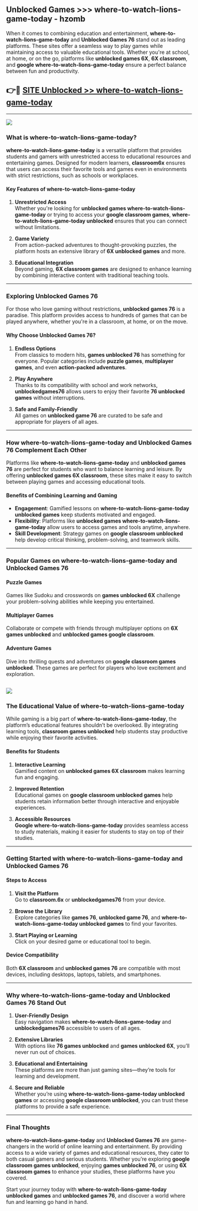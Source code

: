 ## Unblocked Games >>> where-to-watch-lions-game-today - hzomb 

When it comes to combining education and entertainment, **where-to-watch-lions-game-today** and **Unblocked Games 76** stand out as leading platforms. These sites offer a seamless way to play games while maintaining access to valuable educational tools. Whether you're at school, at home, or on the go, platforms like **unblocked games 6X**, **6X classroom**, and **google where-to-watch-lions-game-today** ensure a perfect balance between fun and productivity.
## 👉🔴 [SITE Unblocked >> where-to-watch-lions-game-today](https://unblockedgames.edu.pl?title=where-to-watch-lions-game-today&ref=22JU)
---
<a href="https://unblockedgames.edu.pl?title=where-to-watch-lions-game-today&ref=22JU/"><img src="https://github.com/user-attachments/assets/438f12ca-57a4-47a3-8ead-c64da593a1e5"/></a>
### What is where-to-watch-lions-game-today?  

**where-to-watch-lions-game-today** is a versatile platform that provides students and gamers with unrestricted access to educational resources and entertaining games. Designed for modern learners, **classroom6x** ensures that users can access their favorite tools and games even in environments with strict restrictions, such as schools or workplaces.  

#### Key Features of where-to-watch-lions-game-today  

1. **Unrestricted Access**  
   Whether you're looking for **unblocked games where-to-watch-lions-game-today** or trying to access your **google classroom games**, **where-to-watch-lions-game-today unblocked** ensures that you can connect without limitations.  

2. **Game Variety**  
   From action-packed adventures to thought-provoking puzzles, the platform hosts an extensive library of **6X unblocked games** and more.  

3. **Educational Integration**  
   Beyond gaming, **6X classroom games** are designed to enhance learning by combining interactive content with traditional teaching tools.  



---

### Exploring Unblocked Games 76  

For those who love gaming without restrictions, **unblocked games 76** is a paradise. This platform provides access to hundreds of games that can be played anywhere, whether you're in a classroom, at home, or on the move.  

#### Why Choose Unblocked Games 76?  

1. **Endless Options**  
   From classics to modern hits, **games unblocked 76** has something for everyone. Popular categories include **puzzle games**, **multiplayer games**, and even **action-packed adventures**.  

2. **Play Anywhere**  
   Thanks to its compatibility with school and work networks, **unblockedgames76** allows users to enjoy their favorite **76 unblocked games** without interruptions.  

3. **Safe and Family-Friendly**  
   All games on **unblocked game 76** are curated to be safe and appropriate for players of all ages.  

---

### How where-to-watch-lions-game-today and Unblocked Games 76 Complement Each Other  

Platforms like **where-to-watch-lions-game-today** and **unblocked games 76** are perfect for students who want to balance learning and leisure. By offering **unblocked games 6X classroom**, these sites make it easy to switch between playing games and accessing educational tools.  

#### Benefits of Combining Learning and Gaming  

- **Engagement**: Gamified lessons on **where-to-watch-lions-game-today unblocked games** keep students motivated and engaged.  
- **Flexibility**: Platforms like **unblocked games where-to-watch-lions-game-today** allow users to access games and tools anytime, anywhere.  
- **Skill Development**: Strategy games on **google classroom unblocked** help develop critical thinking, problem-solving, and teamwork skills.  

---

### Popular Games on where-to-watch-lions-game-today and Unblocked Games 76  

#### Puzzle Games  

Games like Sudoku and crosswords on **games unblocked 6X** challenge your problem-solving abilities while keeping you entertained.  

#### Multiplayer Games  

Collaborate or compete with friends through multiplayer options on **6X games unblocked** and **unblocked games google classroom**.  

#### Adventure Games  

Dive into thrilling quests and adventures on **google classroom games unblocked**. These games are perfect for players who love excitement and exploration.  

<a href="http://download.freeplayer.one?title=where-to-watch-lions-game-today&ref=23D/"><img src="https://github.com/user-attachments/assets/fe0c3e91-c8e1-489c-acf0-e2f614c12fb8"/></a>
---

### The Educational Value of where-to-watch-lions-game-today  

While gaming is a big part of **where-to-watch-lions-game-today**, the platform’s educational features shouldn’t be overlooked. By integrating learning tools, **classroom games unblocked** help students stay productive while enjoying their favorite activities.  

#### Benefits for Students  

1. **Interactive Learning**  
   Gamified content on **unblocked games 6X classroom** makes learning fun and engaging.  

2. **Improved Retention**  
   Educational games on **google classroom unblocked games** help students retain information better through interactive and enjoyable experiences.  

3. **Accessible Resources**  
   **Google where-to-watch-lions-game-today** provides seamless access to study materials, making it easier for students to stay on top of their studies.  

---

### Getting Started with where-to-watch-lions-game-today and Unblocked Games 76  

#### Steps to Access  

1. **Visit the Platform**  
   Go to **classroom.6x** or **unblockedgames76** from your device.  

2. **Browse the Library**  
   Explore categories like **games 76**, **unblocked game 76**, and **where-to-watch-lions-game-today unblocked games** to find your favorites.  

3. **Start Playing or Learning**  
   Click on your desired game or educational tool to begin.  

#### Device Compatibility  

Both **6X classroom** and **unblocked games 76** are compatible with most devices, including desktops, laptops, tablets, and smartphones.  

---

### Why where-to-watch-lions-game-today and Unblocked Games 76 Stand Out  

1. **User-Friendly Design**  
   Easy navigation makes **where-to-watch-lions-game-today** and **unblockedgames76** accessible to users of all ages.  

2. **Extensive Libraries**  
   With options like **76 games unblocked** and **games unblocked 6X**, you’ll never run out of choices.  

3. **Educational and Entertaining**  
   These platforms are more than just gaming sites—they’re tools for learning and development.  

4. **Secure and Reliable**  
   Whether you’re using **where-to-watch-lions-game-today unblocked games** or accessing **google classroom unblocked**, you can trust these platforms to provide a safe experience.  

---

### Final Thoughts  

**where-to-watch-lions-game-today** and **Unblocked Games 76** are game-changers in the world of online learning and entertainment. By providing access to a wide variety of games and educational resources, they cater to both casual gamers and serious students. Whether you’re exploring **google classroom games unblocked**, enjoying **games unblocked 76**, or using **6X classroom games** to enhance your studies, these platforms have you covered.  

Start your journey today with **where-to-watch-lions-game-today unblocked games** and **unblocked games 76**, and discover a world where fun and learning go hand in hand.  